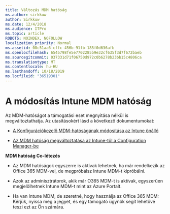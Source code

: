 ```yaml
---
title: Változás MDM hatóság
ms.author: sirkkuw
author: Sirkkuw
ms.date: 12/4/2018
ms.audience: ITPro
ms.topic: article
ROBOTS: NOINDEX, NOFOLLOW
localization_priority: Normal
ms.assetid: 08c51aa6-cffc-456b-91fb-185f0d636afb
ms.openlocfilehash: 6545798fe5e7702285b9e32cf635f3d7f672baeb
ms.sourcegitcommit: 037331d71f06750d972c0b6278b23bb15c4806ca
ms.translationtype: MT
ms.contentlocale: hu-HU
ms.lasthandoff: 10/18/2019
ms.locfileid: "36519301"
---
```

# <a name="change-intune-mdm-authority"></a>A módosítás Intune MDM hatóság

Az MDM-hatóságot a támogatási eset megnyitása nélkül is megváltoztathatja. Az utasításokért lásd a következő dokumentumokat:
  
- [A Konfigurációkezelő MDM-hatóságának módosítása az Intune önálló](https://docs.microsoft.com/sccm/mdm/deploy-use/migrate-change-mdm-authority)
    
- [Az MDM hatóság megváltoztatása az Intune-től a Configuration Manager-be](https://docs.microsoft.com/sccm/mdm/deploy-use/change-mdm-authority)
    
 **MDM hatóság Co-létezés**
  
- Az MDM hatóságok egyszerre is aktívak lehetnek, ha már rendelkezik az Office 365 MDM-vel, de megpróbálsz Intune MDM-t kipróbálni.
    
- Azok az adminisztrátorok, akik már O365 MDM-t is aktívak, egyszerűen megjelölhetnek Intune MDM-t mint az Azure Portalt.
    
- Ha van Intune MDM, de szeretné, hogy használja az Office 365 MDM: Kérjük, nyissa meg a jegyet, és egy támogató ügynök segít lehetővé teszi ezt az Ön számára.
    

